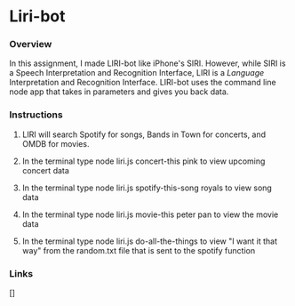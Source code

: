 # Liri-bot

### Overview

In this assignment, I made LIRI-bot like iPhone's SIRI. However, while SIRI is a Speech Interpretation and Recognition Interface, LIRI is a _Language_ Interpretation and Recognition Interface. LIRI-bot uses the command line node app that takes in parameters and gives you back data.

### Instructions

1. LIRI will search Spotify for songs, Bands in Town for concerts, and OMDB for movies.

2. In the terminal type node liri.js concert-this pink to view upcoming concert data

3. In the terminal type node liri.js spotify-this-song royals to view song data

4. In the terminal type node liri.js movie-this peter pan to view the movie data

5. In the terminal type node liri.js do-all-the-things to view "I want it that way" from the random.txt file that is sent to the spotify function



### Links

[]
